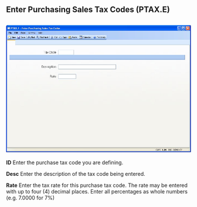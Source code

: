 ##  Enter Purchasing Sales Tax Codes (PTAX.E)

<PageHeader />

##

![](./PTAX-E-1.jpg)

**ID** Enter the purchase tax code you are defining.  
  
**Desc** Enter the description of the tax code being entered.  
  
**Rate** Enter the tax rate for this purchase tax code. The rate may be
entered with up to four (4) decimal places. Enter all percentages as whole
numbers (e.g. 7.0000 for 7%)  
  
  
<badge text= "Version 8.10.57" vertical="middle" />

<PageFooter />